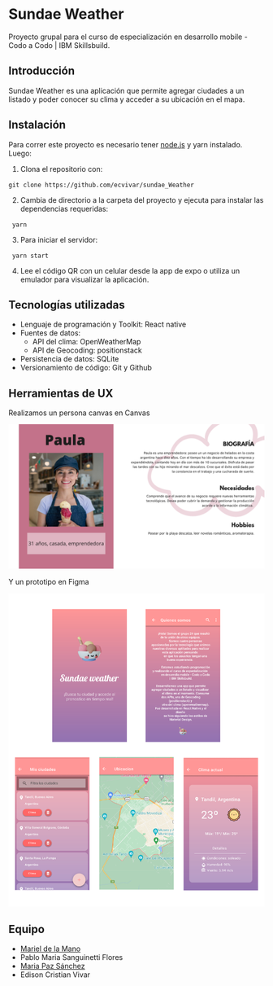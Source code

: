 # Sundae Weather
Proyecto grupal para el curso de especialización en desarrollo mobile - Codo a Codo | IBM Skillsbuild.

## Introducción
Sundae Weather es una aplicación que permite agregar ciudades a un listado y poder conocer su clima y acceder a su ubicación en el mapa.

## Instalación
Para correr este proyecto es necesario tener [node.js] y yarn instalado. 
Luego: 
1. Clona el repositorio con:
~~~
git clone https://github.com/ecvivar/sundae_Weather
~~~

2. Cambia de directorio a la carpeta del proyecto y ejecuta para instalar las dependencias requeridas:
~~~
 yarn
~~~

3. Para iniciar el servidor:
~~~
 yarn start
~~~

4. Lee el código QR con un celular desde la app de expo o utiliza un emulador para visualizar la aplicación.

## Tecnologías utilizadas
- Lenguaje de programación y Toolkit: React native
- Fuentes de datos: 
    - API del clima: OpenWeatherMap
    - API de Geocoding: positionstack
- Persistencia de datos: SQLite
- Versionamiento de código: Git y Github

## Herramientas de UX
Realizamos un persona canvas en Canvas

![persona canvas](/app/assets/Persona_Canva_Paula.png)

Y un prototipo en Figma

![persona canvas](/app/assets/wireframe.png)


## Equipo
- [Mariel de la Mano]
- Pablo Maria Sanguinetti Flores
- [Maria Paz Sánchez]
- Edison Cristian Vivar






[node.js]: <http://nodejs.org>
[Mariel de la Mano]: <https://github.com/leiram8>
[Maria Paz Sánchez]: <https://www.linkedin.com/in/mpazsanchez>
